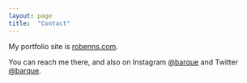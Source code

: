 ```yaml
---
layout: page
title:  "Contact"
---
```


My portfolio site is [robenns.com](http://www.robenns.com).

You can reach me there, and also on Instagram [@barque](https://www.instagram.com/barque/) and Twitter [@barque](https://www.twitter.com/barque).
